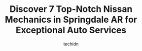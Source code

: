 ---
layout: ampstory
image: https://images.unsplash.com/photo-1619843810917-548e472b9055?ixlib=rb-4.0.3&ixid=MnwxMjA3fDB8MHxwaG90by1wYWdlfHx8fGVufDB8fHx8&auto=format&fit=crop&w=640&h=853&q=80
author: techidn
featured: false
description: For top-quality automotive repairs and maintenance, visit the 7 best Nissan Mechanic in Springdale AR, USA. Their reputation for excellence and their dedication to customer satisfaction make
title: Discover 7 Top-Notch Nissan Mechanics in Springdale AR for Exceptional Auto Services
cover:
   title: Discover 7 Top-Notch Nissan Mechanics in Springdale AR for Exceptional Auto Services
   subtitle: Rickpate
   background: https://images.unsplash.com/photo-1619843810917-548e472b9055?ixlib=rb-4.0.3&ixid=MnwxMjA3fDB8MHxwaG90by1wYWdlfHx8fGVufDB8fHx8&auto=format&fit=crop&w=640&h=853&q=80

pages: 
 - layout: thirds
   top: <h1>#1 ASAP Automotive Service & Performance</h1>
   bottom: "<p>Everyone was so kind, friendly, and professional. They do a fantastic job of making you feel comfortable and at ease. They kept us updated throughout the work. They got o</p>"
   background: https://www.knot35.com/toplist/wp-content/uploads/2023/06/best-nissan-mechanic-1-in-springdale-ar-1685832470.png
   backgroundblur: true
 - layout: thirds
   top: <h1>#2 Finn Automotive</h1>
   bottom: "<p>120 Virginia St, Springdale, AR 72764, United States</p>"
   background: https://www.knot35.com/toplist/wp-content/uploads/2023/06/best-nissan-mechanic-2-in-springdale-ar-1685832472.jpeg
   cta:
      link: https://www.knot35.com/toplist/discover-7-top-notch-nissan-mechanics-in-springdale-ar-for-exceptional-auto-services/
      text: Discover 7 Top-Notch Nissan Mechanics in Springdale AR for Exceptional Auto Services
 - layout: thirds
   top: <h1>#3 Ozark Import Specialists, Inc. - European Auto Repair</h1>
   bottom: "<p>3802 Kelley Ave, Springdale, AR 72762, United States</p>"
   background: https://www.knot35.com/toplist/wp-content/uploads/2023/06/best-nissan-mechanic-3-in-springdale-ar-1685832472.jpeg
   cta:
      link: https://www.knot35.com/toplist/discover-7-top-notch-nissan-mechanics-in-springdale-ar-for-exceptional-auto-services/
      text: Discover 7 Top-Notch Nissan Mechanics in Springdale AR for Exceptional Auto Services
 - layout: thirds
   top: <h1>#4 Mobile Mechanic Springdale</h1>
   bottom: "<p>F2, 1300 N Thompson St, Springdale, AR 72764, United States</p>"
   background: https://images.unsplash.com/photo-1496096265110-f83ad7f96608?ixlib=rb-4.0.3&ixid=MnwxMjA3fDB8MHxwaG90by1wYWdlfHx8fGVufDB8fHx8&auto=format&fit=crop&w=640&h=853&q=80
   cta:
      link: https://www.knot35.com/toplist/discover-7-top-notch-nissan-mechanics-in-springdale-ar-for-exceptional-auto-services/
      text: Discover 7 Top-Notch Nissan Mechanics in Springdale AR for Exceptional Auto Services
 - layout: thirds
   top: <h1>#5 Buick GMC of Springdale Service Center</h1>
   bottom: "<p>6372 W Sunset Ave, Springdale, AR 72762, United States</p>"
   background: https://images.unsplash.com/photo-1599422314077-f4dfdaa4cd09?ixlib=rb-4.0.3&ixid=MnwxMjA3fDB8MHxwaG90by1wYWdlfHx8fGVufDB8fHx8&auto=format&fit=crop&w=640&h=853&q=80
   cta:
      link: https://www.knot35.com/toplist/discover-7-top-notch-nissan-mechanics-in-springdale-ar-for-exceptional-auto-services/
      text: Discover 7 Top-Notch Nissan Mechanics in Springdale AR for Exceptional Auto Services
 - layout: thirds
   top: <h1>#6 Henryquez Garage</h1>
   bottom: "<p>1010 Schmieding Ave, Springdale, AR 72764, United States</p>"
   background: https://images.unsplash.com/photo-1609083590460-7b8cc0ca65f8?ixlib=rb-4.0.3&ixid=MnwxMjA3fDB8MHxwaG90by1wYWdlfHx8fGVufDB8fHx8&auto=format&fit=crop&w=640&h=853&q=80
   cta:
      link: https://www.knot35.com/toplist/discover-7-top-notch-nissan-mechanics-in-springdale-ar-for-exceptional-auto-services/
      text: Discover 7 Top-Notch Nissan Mechanics in Springdale AR for Exceptional Auto Services
 - layout: thirds
   top: <h1>#7 Twin Automotive</h1>
   bottom: "<p>1840 E Emma Ave, Springdale, AR 72764, United States</p>"
   background: https://images.unsplash.com/photo-1620421680010-0766ff230392?ixlib=rb-4.0.3&ixid=MnwxMjA3fDB8MHxwaG90by1wYWdlfHx8fGVufDB8fHx8&auto=format&fit=crop&w=640&h=853&q=80
   cta:
      link: https://www.knot35.com/toplist/discover-7-top-notch-nissan-mechanics-in-springdale-ar-for-exceptional-auto-services/
      text: Discover 7 Top-Notch Nissan Mechanics in Springdale AR for Exceptional Auto Services
 - layout: thirds
   middle: Continue reading...
   background: https://images.unsplash.com/photo-1552083974-186346191183?ixlib=rb-4.0.3&ixid=MnwxMjA3fDB8MHxwaG90by1wYWdlfHx8fGVufDB8fHx8&auto=format&fit=crop&w=640&h=853&q=80
   cta:
      link: https://www.knot35.com/toplist/discover-7-top-notch-nissan-mechanics-in-springdale-ar-for-exceptional-auto-services/
      text: Discover 7 Top-Notch Nissan Mechanics in Springdale AR for Exceptional Auto Services
      
---